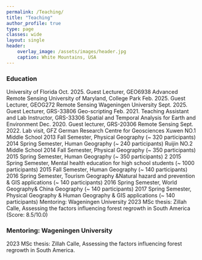 ```yaml
---
permalink: /Teaching/
title: "Teaching"
author_profile: true
type: page
classes: wide
layout: single
header:
    overlay_image: /assets/images/header.jpg
    caption: White Mountains, USA
---
```


### Education

University of Florida 
Oct. 2025. Guest Lecturer, GEO6938 Advanced Remote Sensing 
University of Maryland, College Park 
Feb. 2025. Guest Lecturer, GEOG272 Remote Sensing 
Wageningen University 
Sept. 2025. Guest Lecturer, GRS-33806 Geo-scripting 
Feb. 2021. Teaching Assistant and Lab Instructor, GRS-33306 Spatial and Temporal Analysis for Earth and 
Environment 
Dec. 2020. Guest lecturer, GRS-20306 Remote Sensing 
Sept. 2022. Lab visit, GFZ German Research Centre for Geosciences 
Xuwen NO.1 Middle School 
2013 Fall Semester, Physical Geography (~ 320 participants) 
2014 Spring Semester, Human Geography (~ 240 participants) 
Ruijin NO.2 Middle School 
2014 Fall Semester, Physical Geography (~ 350 participants) 
2015 Spring Semester, Human Geography (~ 350 participants) 
2 
2015 Spring Semester, Mental health education for high school students (~ 1000 participants) 
2015 Fall Semester, Human Geography (~ 140 participants) 
2016 Spring Semester, Tourism Geography &Natural hazard and prevention & GIS applications (~ 140 
participants) 
2016 Spring Semester, World Geography& China Geography (~ 140 participants) 
2017 Spring Semester, Physical Geography & Human Geography & GIS applications (~ 140 participants) 
Mentoring: Wageningen University 
2023 MSc thesis: Zillah Calle, Assessing the factors influencing forest regrowth in South America (Score: 
8.5/10.0)


### Mentoring: Wageningen University
2023 MSc thesis: Zillah Calle, Assessing the factors influencing forest regrowth in South America.

